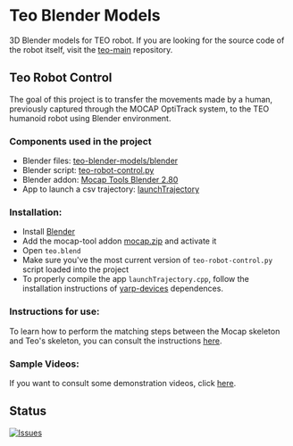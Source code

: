# Teo Blender Models
3D Blender models for TEO robot. If you are looking for the source code of the robot itself, visit the [teo-main](https://github.com/roboticslab-uc3m/teo-main) repository.

## Teo Robot Control
The goal of this project is to transfer the movements made by a human, previously captured through the MOCAP OptiTrack system, to the TEO humanoid robot using Blender environment.

### Components used in the project 
- Blender files: [teo-blender-models/blender](https://github.com/roboticslab-uc3m/teo-blender-models/tree/master/blender)
- Blender script: [teo-robot-control.py](https://github.com/roboticslab-uc3m/teo-blender-models/blob/master/src/python/teo-robot-control.py)
- Blender addon: [Mocap Tools Blender 2.80](https://github.com/roboticslab-uc3m/mocap-tools/tree/master/blender)
- App to launch a csv trajectory: [launchTrajectory](https://github.com/roboticslab-uc3m/teo-blender-models/blob/master/src/cpp/launchTrajectory.cpp)

### Installation: 
- Install [Blender](https://www.blender.org/download/)
- Add the mocap-tool addon [mocap.zip](https://github.com/jlsneto/blender-addons/releases/download/mocap-28x/mocap.zip) and activate it 
- Open `teo.blend`
- Make sure you've the most current version of `teo-robot-control.py` script loaded into the project 
- To properly compile the app `launchTrajectory.cpp`, follow the installation instructions of [yarp-devices](https://github.com/roboticslab-uc3m/yarp-devices/blob/master/doc/yarp-devices-install.md) dependences.

### Instructions for use:
To learn how to perform the matching steps between the Mocap skeleton and Teo's skeleton, you can consult the instructions [here](https://github.com/roboticslab-uc3m/teo-blender-models/blob/master/doc/teo-robot-control-instructions.md). 

### Sample Videos:
If you want to consult some demonstration videos, click [here](https://github.com/roboticslab-uc3m/teo-blender-models/blob/master/doc/teo-robot-control-videos.md). 

## Status
[![Issues](https://img.shields.io/github/issues/roboticslab-uc3m/teo-blender-models.svg?label=Issues)](https://github.com/roboticslab-uc3m/teo-blender-models/issues)
